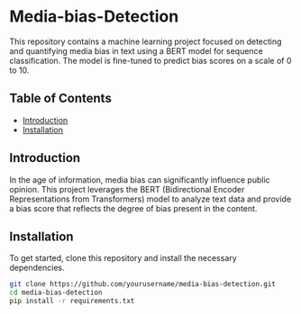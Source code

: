 # Media-bias-Detection


This repository contains a machine learning project focused on detecting and quantifying media bias in text using a BERT model for sequence classification. The model is fine-tuned to predict bias scores on a scale of 0 to 10.

## Table of Contents

- [Introduction](#introduction)
- [Installation](#installation)


## Introduction

In the age of information, media bias can significantly influence public opinion. This project leverages the BERT (Bidirectional Encoder Representations from Transformers) model to analyze text data and provide a bias score that reflects the degree of bias present in the content.

## Installation

To get started, clone this repository and install the necessary dependencies.

```bash
git clone https://github.com/yourusername/media-bias-detection.git
cd media-bias-detection
pip install -r requirements.txt
